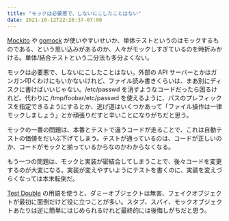 ```yaml
---
title: "モックは必要悪で、しないにこしたことはない"
date: 2021-10-12T22:26:37-07:00
---
```

[Mockito](https://github.com/mockito/mockito) や [gomock](https://github.com/golang/mock) が使いやすいせいか、単体テストというのはモックするものである、という思い込みがあるのか、人々がモックしすぎているのを時折みかける。単体/結合テストという二分法も多分よくない。

モックは必要悪で、しないにこしたことはない。外部の API サーバーとかはガンガン叩くわけにもいかないけれど、ファイル読み書きくらいは、まあ別にディスクに書けばいいじゃない。/etc/passwd を消すようなコードだったら困るけれど、代わりに /tmp/foobar/etc/passwd を使えるように、パスのプレフィックスを指定できるようにするとか、逃げ道はいくつかあって「ファイル操作は一律モックしましょう」とか頑張りだすと辛いことになりがちだと思う。

モックの一番の問題は、本番とテストで違うコードが走ることで、これは自動テストの価値をだいぶ下げてしまう。テストが通っているのは、コードが正しいのか、コードがモックと揃っているからなのかわからなくなる。

もう一つの問題は、モックと実装が密結合してしまうことで、後々コードを変更するのが大変になる。実装が変えやすいようにテストを書くのに、実装を変えづらくなっては本末転倒だ。

[Test Double](https://martinfowler.com/bliki/TestDouble.html) の用語を使うと、ダミーオブジェクトは無害、フェイクオブジェクトが最初に面倒だけど役に立つことが多い。スタブ、スパイ、モックオブジェクトあたりは逆に簡単にはじめられるけれど最終的には後悔しがちだと思う。
